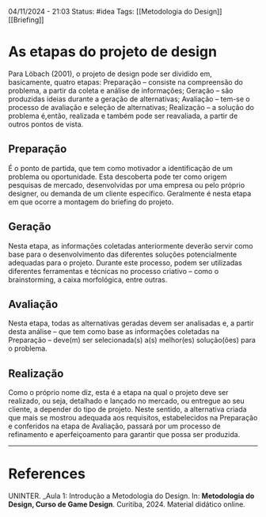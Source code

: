 04/11/2024 - 21:03
Status: #idea
Tags: [[Metodologia do Design]] [[Briefing]]

# As etapas do projeto de design

Para Löbach (2001), o projeto de design pode ser dividido em, basicamente, quatro etapas: Preparação – consiste na compreensão do problema, a partir da coleta e análise de informações; Geração – são produzidas ideias durante a geração de alternativas; Avaliação – tem-se o processo de avaliação e seleção de alternativas; Realização – a solução do problema é,então, realizada e também pode ser reavaliada, a partir de outros pontos de vista.

## Preparação

É o ponto de partida, que tem como motivador a identificação de um problema ou oportunidade. Esta descoberta pode ter como origem pesquisas de mercado, desenvolvidas por uma empresa ou pelo próprio designer, ou demanda de um cliente específico. Geralmente é nesta etapa em que ocorre a montagem do briefing do projeto.

## Geração

Nesta etapa, as informações coletadas anteriormente deverão servir como base para o desenvolvimento das diferentes soluções potencialmente adequadas para o projeto. Durante este processo, podem ser utilizadas diferentes ferramentas e técnicas no processo criativo – como o brainstorming, a caixa morfológica, entre outras.

## Avaliação 

Nesta etapa, todas as alternativas geradas devem ser analisadas e, a partir desta análise – que tem como base as informações coletadas na Preparação – deve(m) ser selecionada(s) a(s) melhor(es) solução(ões) para o problema.

## Realização 

Como o próprio nome diz, esta é a etapa na qual o projeto deve ser realizado, ou seja, detalhado e lançado no mercado, ou entregue ao seu cliente, a depender do tipo de projeto. Neste sentido, a alternativa criada que mais se mostrou adequada aos requisitos, estabelecidos na Preparação e conferidos na etapa de Avaliação, passará por um processo de refinamento e aperfeiçoamento para garantir que possa ser produzida.

---

# References

UNINTER.  _Aula 1: Introdução a Metodologia do Design. In: **Metodologia do Design, Curso de Game Design**. Curitiba, 2024. Material didático online.